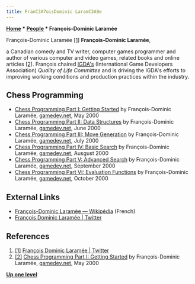 ```yaml
---
title: FranC3A7oisDominic LaramC3A9e
---
```

**[Home](Home "Home") * [People](People "People") * François-Dominic Laramée**

[](https://twitter.com/fdlaramee) François-Dominic Laramée <a id="cite-note-1" href="#cite-ref-1">[1]</a>
**François-Dominic Laramée**,

a Canadian comedy and TV writer, computer games programmer and author of various computer and video games, related books and online articles <a id="cite-note-2" href="#cite-ref-2">[2]</a>. François chaired [IGDA's](https://en.wikipedia.org/wiki/International_Game_Developers_Association) (International Game Developers Association) *Quality of Life Committee* and is driving the IGDA's efforts to improving working conditions and production practices within the industry.

## Chess Programming

- [Chess Programming Part I: Getting Started](http://archive.gamedev.net/archive/reference/articles/article1014.html) by François-Dominic Laramée, [gamedev.net](https://en.wikipedia.org/wiki/GameDev.net), May 2000
- [Chess Programming Part II: Data Structures](http://www.gamedev.net/page/resources/_/technical/artificial-intelligence/chess-programming-part-ii-data-structures-r1046) by François-Dominic Laramée, [gamedev.net](https://en.wikipedia.org/wiki/GameDev.net), June 2000
- [Chess Programming Part III: Move Generation](http://www.gamedev.net/page/resources/_/technical/artificial-intelligence/chess-programming-part-iii-move-generation-r1126) by François-Dominic Laramée, [gamedev.net](https://en.wikipedia.org/wiki/GameDev.net), July 2000
- [Chess Programming Part IV: Basic Search](http://www.gamedev.net/page/resources/_/technical/artificial-intelligence/chess-programming-part-iv-basic-search-r1171) by François-Dominic Laramée, [gamedev.net](https://en.wikipedia.org/wiki/GameDev.net), Ausgust 2000
- [Chess Programming Part V: Advanced Search](http://www.gamedev.net/page/resources/_/technical/artificial-intelligence/chess-programming-part-v-advanced-search-r1197) by François-Dominic Laramée, [gamedev.net](https://en.wikipedia.org/wiki/GameDev.net), September 2000
- [Chess Programming Part VI: Evaluation Functions](http://www.gamedev.net/page/resources/_/technical/artificial-intelligence/chess-programming-part-vi-evaluation-functions-r1208) by François-Dominic Laramée, [gamedev.net](https://en.wikipedia.org/wiki/GameDev.net), October 2000

## External Links

- [François-Dominic Laramée — Wikipédia](https://fr.wikipedia.org/wiki/Fran%C3%A7ois-Dominic_Laram%C3%A9e) (French)
- [François Dominic Laramée | Twitter](https://twitter.com/fdlaramee)

## References

1. <a id="cite-ref-1" href="#cite-note-1">[1]</a> [François Dominic Laramée | Twitter](https://twitter.com/fdlaramee)
1. <a id="cite-ref-2" href="#cite-note-2">[2]</a> [Chess Programming Part I: Getting Started](http://archive.gamedev.net/archive/reference/articles/article1014.html) by François-Dominic Laramée, [gamedev.net](https://en.wikipedia.org/wiki/GameDev.net), May 2000

**[Up one level](People "People")**

